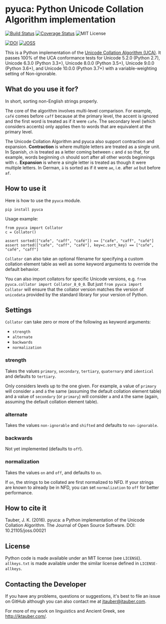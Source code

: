 # pyuca: Python Unicode Collation Algorithm implementation

[![Build Status](http://img.shields.io/travis/jtauber/pyuca.svg)](https://travis-ci.org/jtauber/pyuca)
[![Coverage Status](http://img.shields.io/coveralls/jtauber/pyuca.svg)](https://coveralls.io/r/jtauber/pyuca?branch=master)
![MIT License](http://img.shields.io/badge/license-MIT-brightgreen.svg)

[![DOI](https://zenodo.org/badge/3769/jtauber/pyuca.svg)](https://zenodo.org/badge/latestdoi/3769/jtauber/pyuca)
[![JOSS](http://joss.theoj.org/papers/10.21105/joss.00021/status.svg)](http://joss.theoj.org/papers/10.21105/joss.00021)


This is a Python implementation of the
[Unicode Collation Algorithm (UCA)](http://unicode.org/reports/tr10/). It
passes 100% of the UCA conformance tests for Unicode 5.2.0 (Python 2.7),
Unicode 6.3.0 (Python 3.3+), Unicode 8.0.0 (Python 3.5+), Unicode 9.0.0
(Python 3.6+), and Unicode 10.0.0 (Python 3.7+) with a variable-weighting
setting of Non-ignorable.



## What do you use it for?

In short, sorting non-English strings properly.

The core of the algorithm involves multi-level comparison. For example,
``café`` comes before ``caff`` because at the primary level, the accent is
ignored and the first word is treated as if it were ``cafe``. The secondary
level (which considers accents) only applies then to words that are equivalent
at the primary level.

The Unicode Collation Algorithm and pyuca also support contraction and
expansion. **Contraction** is where multiple letters are treated as a single
unit. In Spanish, ``ch`` is treated as a letter coming between ``c`` and ``d``
so that, for example, words beginning ``ch`` should sort after all other words
beginnings with ``c``. **Expansion** is where a single letter is treated as
though it were multiple letters. In German, ``ä`` is sorted as if it were
``ae``, i.e. after ``ad`` but before ``af``.


## How to use it

Here is how to use the ``pyuca`` module.

    pip install pyuca

Usage example:

    from pyuca import Collator
    c = Collator()

    assert sorted(["cafe", "caff", "café"]) == ["cafe", "caff", "café"]
    assert sorted(["cafe", "caff", "café"], key=c.sort_key) == ["cafe", "café", "caff"]

``Collator`` can also take an optional filename for specifying a custom
collation element table as well as some keyword arguments to override the
default behavior.

You can also import collators for specific Unicode versions,
e.g. `from pyuca.collator import Collator_8_0_0`.
But just `from pyuca import Collator` will ensure that the collator version
matches the version of `unicodata` provided by the standard library for your
version of Python.


## Settings

``Collator`` can take zero or more of the following as keyword arguments:

* ``strength``
* ``alternate``
* ``backwards``
* ``normalization``

### strength

Takes the values ``primary``, ``secondary``, ``tertiary``, ``quaternary`` and
``identical`` and defaults to ``tertiary``.

Only considers levels up to the one given. For example, a value of ``primary``
will consider ``a`` and ``á`` the same (assuming the default collation element
table) and a value of ``secondary`` (or ``primary``) will consider ``a`` and
``A`` the same (again, assuming the default collation element table).

### alternate

Takes the values ``non-ignorable`` and ``shifted`` and defaults to
``non-ignorable``.

### backwards

Not yet implemented (defaults to ``off``).

### normalization

Takes the values ``on`` and ``off``, and defaults to ``on``.

If ``on``, the strings to be collated are first normalized to NFD. If your
strings are known to already be in NFD, you can set ``normalization`` to
``off`` for better performance.


## How to cite it

Tauber, J. K. (2016). pyuca: a Python implementation of the Unicode Collation Algorithm. The Journal of Open Source Software. DOI: 10.21105/joss.00021

## License

Python code is made available under an MIT license (see `LICENSE`).
`allkeys.txt` is made available under the similar license defined in
`LICENSE-allkeys`.

## Contacting the Developer

If you have any problems, questions or suggestions, it's best to file an issue
on GitHub although you can also contact me at jtauber@jtauber.com.

For more of my work on linguistics and Ancient Greek, see
<http://jktauber.com/>.
